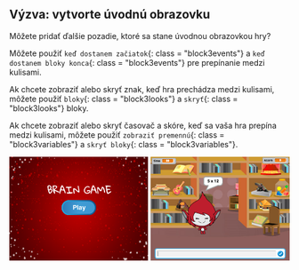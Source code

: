 ## Výzva: vytvorte úvodnú obrazovku

Môžete pridať ďalšie pozadie, ktoré sa stane úvodnou obrazovkou hry?

Môžete použiť `keď dostanem začiatok`{: class = "block3events"} a `keď dostanem bloky konca`{: class = "block3events"} pre prepínanie medzi kulisami.

Ak chcete zobraziť alebo skryť znak, keď hra prechádza medzi kulisami, môžete použiť `bloky`{: class = "block3looks"} a `skryť`{: class = "block3looks"} bloky.

Ak chcete zobraziť alebo skryť časovač a skóre, keď sa vaša hra prepína medzi kulisami, môžete použiť `zobraziť premennú`{: class = "block3variables"} a `skryť bloky`{: class = "block3variables"}.

![Štartovacia obrazovka](images/brain-startscreen.png)